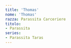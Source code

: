 ```yaml
---
title: 'Thomas'
nome: 'Thomas'
razza: Parassita Carceriere
titolo:
- Parassita
series:
- Parassita Taras
---
```

